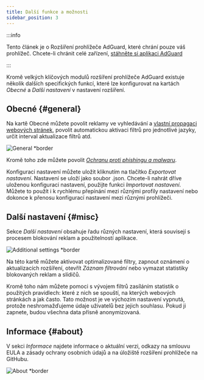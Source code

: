 ```yaml
---
title: Další funkce a možnosti
sidebar_position: 3
---
```


:::info

Tento článek je o Rozšíření prohlížeče AdGuard, které chrání pouze váš prohlížeč. Chcete-li chránit celé zařízení, [stáhněte si aplikaci AdGuard](https://agrd.io/download-kb-adblock)

:::

Kromě velkých klíčových modulů rozšíření prohlížeče AdGuard existuje několik dalších specifických funkcí, které lze konfigurovat na kartách _Obecné_ a _Další nastavení_ v nastavení rozšíření.

## Obecné {#general}

Na kartě Obecné můžete povolit reklamy ve vyhledávání a [vlastní propagaci webových stránek](/general/ad-filtering/search-ads), povolit automatickou aktivaci filtrů pro jednotlivé jazyky, určit interval aktualizace filtrů atd.

![General \*border](https://cdn.adtidy.org/content/Kb/ad_blocker/browser_extension/ad_blocker_browser_extension_general.png)

Kromě toho zde můžete povolit [_Ochranu proti phishingu a malwaru_](/general/browsing-security).

Konfiguraci nastavení můžete uložit kliknutím na tlačítko _Exportovat nastavení_. Nastavení se uloží jako soubor .json. Chcete-li nahrát dříve uloženou konfiguraci nastavení, použijte funkci _Importovat nastavení_. Můžete to použít i k rychlému přepínání mezi různými profily nastavení nebo dokonce k přenosu konfigurací nastavení mezi různými prohlížeči.

## Další nastavení {#misc}

Sekce _Další nastavení_ obsahuje řadu různých nastavení, která souvisejí s procesem blokování reklam a použitelností aplikace.

![Additional settings \*border](https://cdn.adtidy.org/content/Kb/ad_blocker/browser_extension/ad_blocker_browser_extension_additional_settings.png)

Na této kartě můžete aktivovat optimalizované filtry, zapnout oznámení o aktualizacích rozšíření, otevřít _Záznam filtrování_ nebo vymazat statistiky blokovaných reklam a slídičů.

Kromě toho nám můžete pomoci s vývojem filtrů zasíláním statistik o použitých pravidlech: které z nich se spouští, na kterých webových stránkách a jak často. Tato možnost je ve výchozím nastavení vypnutá, protože neshromažďujeme údaje uživatelů bez jejich souhlasu. Pokud ji zapnete, budou všechna data přísně anonymizovaná.

## Informace {#about}

V sekci _Informace_ najdete informace o aktuální verzi, odkazy na smlouvu EULA a zásady ochrany osobních údajů a na úložiště rozšíření prohlížeče na GitHubu.

![About \*border](https://cdn.adtidy.org/content/Kb/ad_blocker/browser_extension/ad_blocker_browser_extension_about.png)
